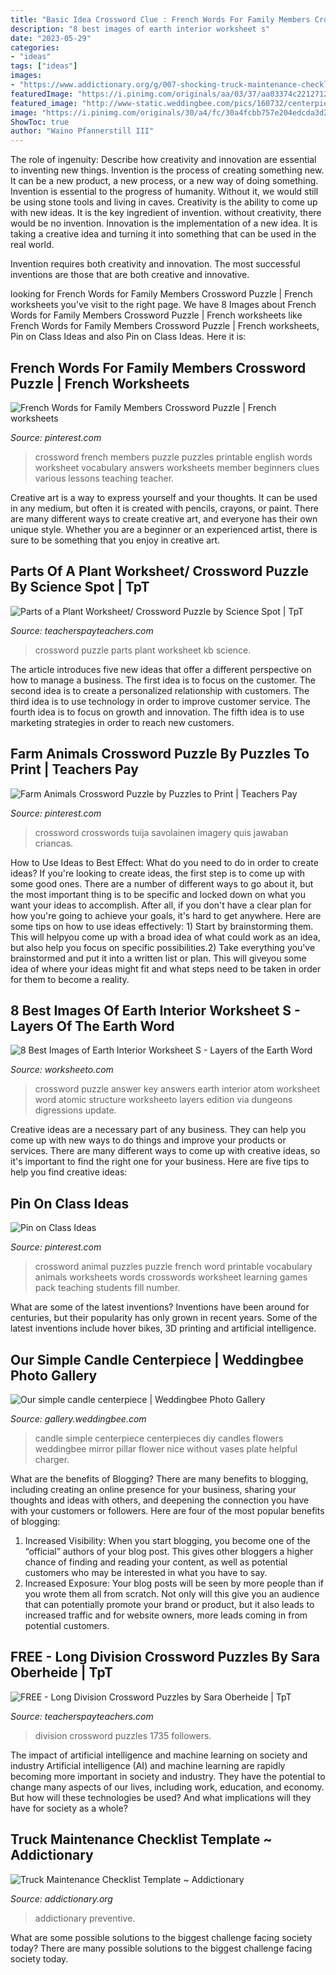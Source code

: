 ```yaml
---
title: "Basic Idea Crossword Clue : French Words For Family Members Crossword Puzzle"
description: "8 best images of earth interior worksheet s"
date: "2023-05-29"
categories:
- "ideas"
tags: ["ideas"]
images:
- "https://www.addictionary.org/g/007-shocking-truck-maintenance-checklist-template-image-1024_1362.jpg"
featuredImage: "https://i.pinimg.com/originals/aa/03/37/aa03374c2212712e61f25f947de1e418.gif"
featured_image: "http://www-static.weddingbee.com/pics/160732/centerpieces.jpg"
image: "https://i.pinimg.com/originals/30/a4/fc/30a4fcbb757e204edcda3d297612dece.gif"
ShowToc: true
author: "Waino Pfannerstill III"
---
```



The role of ingenuity: Describe how creativity and innovation are essential to inventing new things.
Invention is the process of creating something new. It can be a new product, a new process, or a new way of doing something. Invention is essential to the progress of humanity. Without it, we would still be using stone tools and living in caves.
Creativity is the ability to come up with new ideas. It is the key ingredient of invention. without creativity, there would be no invention. Innovation is the implementation of a new idea. It is taking a creative idea and turning it into something that can be used in the real world.

Invention requires both creativity and innovation. The most successful inventions are those that are both creative and innovative.

	

		
looking for French Words for Family Members Crossword Puzzle | French worksheets you've visit to the right page. We have 8 Images about French Words for Family Members Crossword Puzzle | French worksheets like French Words for Family Members Crossword Puzzle | French worksheets, Pin on Class Ideas and also Pin on Class Ideas. Here it is:
		
    
## French Words For Family Members Crossword Puzzle | French Worksheets

<img loading=lazy src="https://i.pinimg.com/originals/aa/03/37/aa03374c2212712e61f25f947de1e418.gif" onerror="this.onerror=null;this.src='https://tse1.mm.bing.net/th?id=OIP.6F7dD26RPeXZrdLfkPg-SgHaJ4&amp;pid=15.1';" alt="French Words for Family Members Crossword Puzzle | French worksheets">

_Source: pinterest.com_

>crossword french members puzzle puzzles printable english words worksheet vocabulary answers worksheets member beginners clues various lessons teaching teacher. 

	

Creative art is a way to express yourself and your thoughts. It can be used in any medium, but often it is created with pencils, crayons, or paint. There are many different ways to create creative art, and everyone has their own unique style. Whether you are a beginner or an experienced artist, there is sure to be something that you enjoy in creative art.

    
## Parts Of A Plant Worksheet/ Crossword Puzzle By Science Spot | TpT

<img loading=lazy src="https://ecdn.teacherspayteachers.com/thumbitem/Parts-of-a-Plant-Worksheet-Crossword-Puzzle-3289632-1502805246/original-3289632-3.jpg" onerror="this.onerror=null;this.src='https://tse1.mm.bing.net/th?id=OIP.Sl4fPAu9gGuMe2hU3OJ-9wAAAA&amp;pid=15.1';" alt="Parts of a Plant Worksheet/ Crossword Puzzle by Science Spot | TpT">

_Source: teacherspayteachers.com_

>crossword puzzle parts plant worksheet kb science. 

	

The article introduces five new ideas that offer a different perspective on how to manage a business. The first idea is to focus on the customer. The second idea is to create a personalized relationship with customers. The third idea is to use technology in order to improve customer service. The fourth idea is to focus on growth and innovation. The fifth idea is to use marketing strategies in order to reach new customers.

    
## Farm Animals Crossword Puzzle By Puzzles To Print | Teachers Pay

<img loading=lazy src="https://i.pinimg.com/736x/31/08/c3/3108c3f781a4dd9334a6a635d2d78e1e.jpg" onerror="this.onerror=null;this.src='https://tse3.mm.bing.net/th?id=OIP.g4kQjQUZynyE5_Ju8EZlzgAAAA&amp;pid=15.1';" alt="Farm Animals Crossword Puzzle by Puzzles to Print | Teachers Pay">

_Source: pinterest.com_

>crossword crosswords tuija savolainen imagery quis jawaban criancas. 

	

How to Use Ideas to Best Effect: What do you need to do in order to create ideas?
If you're looking to create ideas, the first step is to come up with some good ones. There are a number of different ways to go about it, but the most important thing is to be specific and locked down on what you want your ideas to accomplish. After all, if you don't have a clear plan for how you're going to achieve your goals, it's hard to get anywhere. Here are some tips on how to use ideas effectively: 1) Start by brainstorming them. This will helpyou come up with a broad idea of what could work as an idea, but also help you focus on specific possibilities.2) Take everything you've brainstormed and put it into a written list or plan. This will giveyou some idea of where your ideas might fit and what steps need to be taken in order for them to become a reality.

    
## 8 Best Images Of Earth Interior Worksheet S - Layers Of The Earth Word

<img loading=lazy src="http://www.worksheeto.com/postpic/2011/02/crossword-puzzle-answer-key_508992.jpg" onerror="this.onerror=null;this.src='https://tse3.mm.bing.net/th?id=OIP.i70oavGJbXNwGuEE7u6fQQHaIj&amp;pid=15.1';" alt="8 Best Images of Earth Interior Worksheet S - Layers of the Earth Word">

_Source: worksheeto.com_

>crossword puzzle answer key answers earth interior atom worksheet word atomic structure worksheeto layers edition via dungeons digressions update. 

	

Creative ideas are a necessary part of any business. They can help you come up with new ways to do things and improve your products or services. There are many different ways to come up with creative ideas, so it's important to find the right one for your business. Here are five tips to help you find creative ideas: 

    
## Pin On Class Ideas

<img loading=lazy src="https://i.pinimg.com/originals/30/a4/fc/30a4fcbb757e204edcda3d297612dece.gif" onerror="this.onerror=null;this.src='https://tse2.mm.bing.net/th?id=OIP.6xKCJSQMeD222KakkHpvkwAAAA&amp;pid=15.1';" alt="Pin on Class Ideas">

_Source: pinterest.com_

>crossword animal puzzles puzzle french word printable vocabulary animals worksheets words crosswords worksheet learning games pack teaching students fill number. 

	

What are some of the latest inventions?
Inventions have been around for centuries, but their popularity has only grown in recent years. Some of the latest inventions include hover bikes, 3D printing and artificial intelligence.

    
## Our Simple Candle Centerpiece | Weddingbee Photo Gallery

<img loading=lazy src="http://www-static.weddingbee.com/pics/160732/centerpieces.jpg" onerror="this.onerror=null;this.src='https://tse3.mm.bing.net/th?id=OIP.MuQ2AKMhRQchwLRXF3tlvwHaHW&amp;pid=15.1';" alt="Our simple candle centerpiece | Weddingbee Photo Gallery">

_Source: gallery.weddingbee.com_

>candle simple centerpiece centerpieces diy candles flowers weddingbee mirror pillar flower nice without vases plate helpful charger. 

	

What are the benefits of Blogging?
There are many benefits to blogging, including creating an online presence for your business, sharing your thoughts and ideas with others, and deepening the connection you have with your customers or followers. Here are four of the most popular benefits of blogging: 
1. Increased Visibility: When you start blogging, you become one of the “official” authors of your blog post. This gives other bloggers a higher chance of finding and reading your content, as well as potential customers who may be interested in what you have to say. 
2. Increased Exposure: Your blog posts will be seen by more people than if you wrote them all from scratch. Not only will this give you an audience that can potentially promote your brand or product, but it also leads to increased traffic and for website owners, more leads coming in from potential customers. 

    
## FREE - Long Division Crossword Puzzles By Sara Oberheide | TpT

<img loading=lazy src="https://ecdn.teacherspayteachers.com/thumbitem/FREE-Long-Division-Crossword-Puzzles-2170722-1460001607/original-2170722-4.jpg" onerror="this.onerror=null;this.src='https://tse4.mm.bing.net/th?id=OIP.YJ3ULQUgrlqHtNP963tAVQAAAA&amp;pid=15.1';" alt="FREE - Long Division Crossword Puzzles by Sara Oberheide | TpT">

_Source: teacherspayteachers.com_

>division crossword puzzles 1735 followers. 

	

The impact of artificial intelligence and machine learning on society and industry
Artificial intelligence (AI) and machine learning are rapidly becoming more important in society and industry. They have the potential to change many aspects of our lives, including work, education, and economy. But how will these technologies be used? And what implications will they have for society as a whole?

    
## Truck Maintenance Checklist Template ~ Addictionary

<img loading=lazy src="https://www.addictionary.org/g/007-shocking-truck-maintenance-checklist-template-image-1024_1362.jpg" onerror="this.onerror=null;this.src='https://tse4.mm.bing.net/th?id=OIP.oFSbSB3K-SKEedu_HDEKwQHaJ1&amp;pid=15.1';" alt="Truck Maintenance Checklist Template ~ Addictionary">

_Source: addictionary.org_

>addictionary preventive. 

	

What are some possible solutions to the biggest challenge facing society today?
There are many possible solutions to the biggest challenge facing society today.

